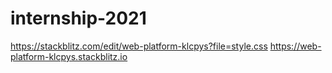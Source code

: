 # internship-2021
https://stackblitz.com/edit/web-platform-klcpys?file=style.css
https://web-platform-klcpys.stackblitz.io
